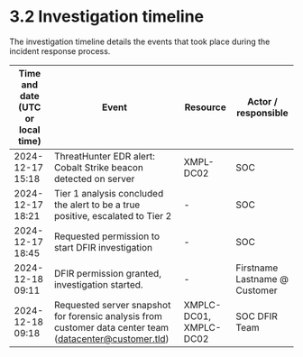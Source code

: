 # 3.2 Investigation timeline

The investigation timeline details the events that took place during the incident response process.

| Time and date (UTC or local time) | Event | Resource | Actor / responsible |
| --- | --- | --- | --- |
| 2024-12-17 15:18 | ThreatHunter EDR alert: Cobalt Strike beacon detected on server | XMPL-DC02 | SOC |
| 2024-12-17 18:21 | Tier 1 analysis concluded the alert to be a true positive, escalated to Tier 2 | - | SOC |
| 2024-12-17 18:45 | Requested permission to start DFIR investigation | - | SOC |
| 2024-12-18 09:11 | DFIR permission granted, investigation started. | - | Firstname Lastname @ Customer |
| 2024-12-18 09:18 | Requested server snapshot for forensic analysis from customer data center team (datacenter@customer.tld) | XMPLC-DC01, XMPLC-DC02 | SOC DFIR Team |
